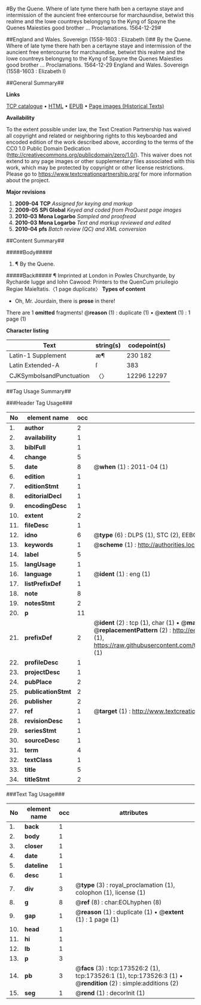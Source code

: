 #By the Quene. Where of late tyme there hath ben a certayne staye and intermission of the auncient free entercourse for marchaundise, betwixt this realme and the lowe countreys belongyng to the Kyng of Spayne the Quenes Maiesties good brother  ... Proclamations. 1564-12-29#

##England and Wales. Sovereign (1558-1603 : Elizabeth I)##
By the Quene. Where of late tyme there hath ben a certayne staye and intermission of the auncient free entercourse for marchaundise, betwixt this realme and the lowe countreys belongyng to the Kyng of Spayne the Quenes Maiesties good brother  ...
Proclamations. 1564-12-29
England and Wales. Sovereign (1558-1603 : Elizabeth I)

##General Summary##

**Links**

[TCP catalogue](http://www.ota.ox.ac.uk/tcp/)  • 
[HTML](http://tei.it.ox.ac.uk/tcp/Texts-HTML/free/A73/A73942.html)  • 
[EPUB](http://tei.it.ox.ac.uk/tcp/Texts-EPUB/free/A73/A73942.epub) • 
[Page images (Historical Texts)](https://historicaltexts.jisc.ac.uk/eebo-99898371e)

**Availability**

To the extent possible under law, the Text Creation Partnership has waived all copyright and related or neighboring rights to this keyboarded and encoded edition of the work described above, according to the terms of the CC0 1.0 Public Domain Dedication (http://creativecommons.org/publicdomain/zero/1.0/). This waiver does not extend to any page images or other supplementary files associated with this work, which may be protected by copyright or other license restrictions. Please go to https://www.textcreationpartnership.org/ for more information about the project.

**Major revisions**

1. __2009-04__ __TCP__ *Assigned for keying and markup*
1. __2009-05__ __SPi Global__ *Keyed and coded from ProQuest page images*
1. __2010-03__ __Mona Logarbo__ *Sampled and proofread*
1. __2010-03__ __Mona Logarbo__ *Text and markup reviewed and edited*
1. __2010-04__ __pfs__ *Batch review (QC) and XML conversion*

##Content Summary##

#####Body#####

1. ¶ By the Quene.

#####Back#####
¶ Imprinted at London in Powles Churchyarde, by Rycharde Iugge and Iohn Cawood: Printers to the QuenCum priuilegio Regiae Maieſtatis.〈1 page duplicate〉
**Types of content**

  * Oh, Mr. Jourdain, there is **prose** in there!

There are 1 **omitted** fragments! 
 @__reason__ (1) : duplicate (1)  •  @__extent__ (1) : 1 page (1)

**Character listing**


|Text|string(s)|codepoint(s)|
|---|---|---|
|Latin-1 Supplement|æ¶|230 182|
|Latin Extended-A|ſ|383|
|CJKSymbolsandPunctuation|〈〉|12296 12297|

##Tag Usage Summary##

###Header Tag Usage###

|No|element name|occ|attributes|
|---|---|---|---|
|1.|__author__|2||
|2.|__availability__|1||
|3.|__biblFull__|1||
|4.|__change__|5||
|5.|__date__|8| @__when__ (1) : 2011-04 (1)|
|6.|__edition__|1||
|7.|__editionStmt__|1||
|8.|__editorialDecl__|1||
|9.|__encodingDesc__|1||
|10.|__extent__|2||
|11.|__fileDesc__|1||
|12.|__idno__|6| @__type__ (6) : DLPS (1), STC (2), EEBO-CITATION (1), PROQUEST (1), VID (1)|
|13.|__keywords__|1| @__scheme__ (1) : http://authorities.loc.gov/ (1)|
|14.|__label__|5||
|15.|__langUsage__|1||
|16.|__language__|1| @__ident__ (1) : eng (1)|
|17.|__listPrefixDef__|1||
|18.|__note__|8||
|19.|__notesStmt__|2||
|20.|__p__|11||
|21.|__prefixDef__|2| @__ident__ (2) : tcp (1), char (1)  •  @__matchPattern__ (2) : ([0-9\-]+):([0-9IVX]+) (1), (.+) (1)  •  @__replacementPattern__ (2) : http://eebo.chadwyck.com/downloadtiff?vid=$1&page=$2 (1), https://raw.githubusercontent.com/textcreationpartnership/Texts/master/tcpchars.xml#$1 (1)|
|22.|__profileDesc__|1||
|23.|__projectDesc__|1||
|24.|__pubPlace__|2||
|25.|__publicationStmt__|2||
|26.|__publisher__|2||
|27.|__ref__|1| @__target__ (1) : http://www.textcreationpartnership.org/docs/. (1)|
|28.|__revisionDesc__|1||
|29.|__seriesStmt__|1||
|30.|__sourceDesc__|1||
|31.|__term__|4||
|32.|__textClass__|1||
|33.|__title__|5||
|34.|__titleStmt__|2||


###Text Tag Usage###

|No|element name|occ|attributes|
|---|---|---|---|
|1.|__back__|1||
|2.|__body__|1||
|3.|__closer__|1||
|4.|__date__|1||
|5.|__dateline__|1||
|6.|__desc__|1||
|7.|__div__|3| @__type__ (3) : royal_proclamation (1), colophon (1), license (1)|
|8.|__g__|8| @__ref__ (8) : char:EOLhyphen (8)|
|9.|__gap__|1| @__reason__ (1) : duplicate (1)  •  @__extent__ (1) : 1 page (1)|
|10.|__head__|1||
|11.|__hi__|1||
|12.|__lb__|1||
|13.|__p__|3||
|14.|__pb__|3| @__facs__ (3) : tcp:173526:2 (1), tcp:173526:1 (1), tcp:173526:3 (1)  •  @__rendition__ (2) : simple:additions (2)|
|15.|__seg__|1| @__rend__ (1) : decorInit (1)|
